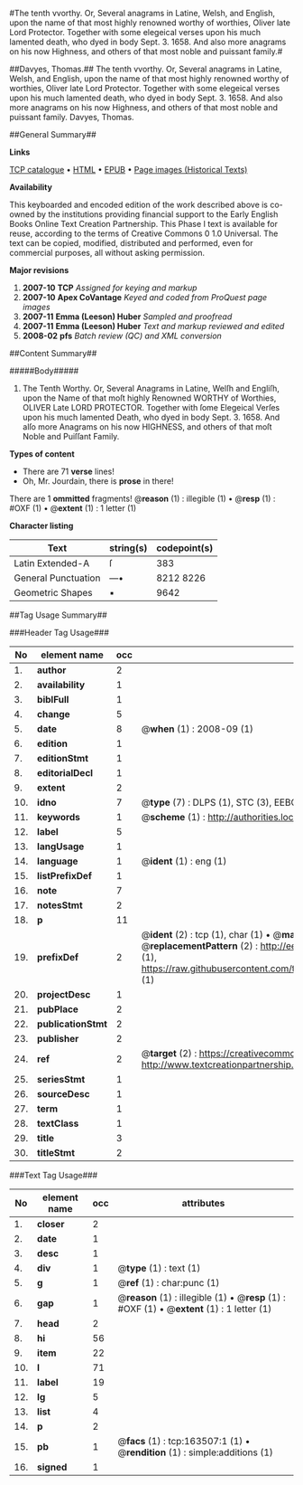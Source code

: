 #The tenth vvorthy. Or, Several anagrams in Latine, Welsh, and English, upon the name of that most highly renowned worthy of worthies, Oliver late Lord Protector. Together with some elegeical verses upon his much lamented death, who dyed in body Sept. 3. 1658. And also more anagrams on his now Highness, and others of that most noble and puissant family.#

##Davyes, Thomas.##
The tenth vvorthy. Or, Several anagrams in Latine, Welsh, and English, upon the name of that most highly renowned worthy of worthies, Oliver late Lord Protector. Together with some elegeical verses upon his much lamented death, who dyed in body Sept. 3. 1658. And also more anagrams on his now Highness, and others of that most noble and puissant family.
Davyes, Thomas.

##General Summary##

**Links**

[TCP catalogue](http://www.ota.ox.ac.uk/tcp/)  • 
[HTML](http://tei.it.ox.ac.uk/tcp/Texts-HTML/free/A82/A82000.html)  • 
[EPUB](http://tei.it.ox.ac.uk/tcp/Texts-EPUB/free/A82/A82000.epub) • 
[Page images (Historical Texts)](https://data.historicaltexts.jisc.ac.uk/view?pubId=eebo-99869836e&pageId=eebo-99869836e-163507-1)

**Availability**

This keyboarded and encoded edition of the
	       work described above is co-owned by the institutions
	       providing financial support to the Early English Books
	       Online Text Creation Partnership. This Phase I text is
	       available for reuse, according to the terms of Creative
	       Commons 0 1.0 Universal. The text can be copied,
	       modified, distributed and performed, even for
	       commercial purposes, all without asking permission.

**Major revisions**

1. __2007-10__ __TCP__ *Assigned for keying and markup*
1. __2007-10__ __Apex CoVantage__ *Keyed and coded from ProQuest page images*
1. __2007-11__ __Emma (Leeson) Huber__ *Sampled and proofread*
1. __2007-11__ __Emma (Leeson) Huber__ *Text and markup reviewed and edited*
1. __2008-02__ __pfs__ *Batch review (QC) and XML conversion*

##Content Summary##

#####Body#####

1. The Tenth Worthy. Or, Several Anagrams in Latine, Welſh and Engliſh, upon the Name of that moſt highly Renowned WORTHY of Worthies, OLIVER Late LORD PROTECTOR. Together with ſome Elegeical Verſes upon his much lamented Death, who dyed in body Sept. 3. 1658. And alſo more Anagrams on his now HIGHNESS, and others of that moſt Noble and Puiſſant Family.

**Types of content**

  * There are 71 **verse** lines!
  * Oh, Mr. Jourdain, there is **prose** in there!

There are 1 **ommitted** fragments! 
 @__reason__ (1) : illegible (1)  •  @__resp__ (1) : #OXF (1)  •  @__extent__ (1) : 1 letter (1)

**Character listing**


|Text|string(s)|codepoint(s)|
|---|---|---|
|Latin Extended-A|ſ|383|
|General Punctuation|—•|8212 8226|
|Geometric Shapes|▪|9642|

##Tag Usage Summary##

###Header Tag Usage###

|No|element name|occ|attributes|
|---|---|---|---|
|1.|__author__|2||
|2.|__availability__|1||
|3.|__biblFull__|1||
|4.|__change__|5||
|5.|__date__|8| @__when__ (1) : 2008-09 (1)|
|6.|__edition__|1||
|7.|__editionStmt__|1||
|8.|__editorialDecl__|1||
|9.|__extent__|2||
|10.|__idno__|7| @__type__ (7) : DLPS (1), STC (3), EEBO-CITATION (1), PROQUEST (1), VID (1)|
|11.|__keywords__|1| @__scheme__ (1) : http://authorities.loc.gov/ (1)|
|12.|__label__|5||
|13.|__langUsage__|1||
|14.|__language__|1| @__ident__ (1) : eng (1)|
|15.|__listPrefixDef__|1||
|16.|__note__|7||
|17.|__notesStmt__|2||
|18.|__p__|11||
|19.|__prefixDef__|2| @__ident__ (2) : tcp (1), char (1)  •  @__matchPattern__ (2) : ([0-9\-]+):([0-9IVX]+) (1), (.+) (1)  •  @__replacementPattern__ (2) : http://eebo.chadwyck.com/downloadtiff?vid=$1&page=$2 (1), https://raw.githubusercontent.com/textcreationpartnership/Texts/master/tcpchars.xml#$1 (1)|
|20.|__projectDesc__|1||
|21.|__pubPlace__|2||
|22.|__publicationStmt__|2||
|23.|__publisher__|2||
|24.|__ref__|2| @__target__ (2) : https://creativecommons.org/publicdomain/zero/1.0/ (1), http://www.textcreationpartnership.org/docs/. (1)|
|25.|__seriesStmt__|1||
|26.|__sourceDesc__|1||
|27.|__term__|1||
|28.|__textClass__|1||
|29.|__title__|3||
|30.|__titleStmt__|2||


###Text Tag Usage###

|No|element name|occ|attributes|
|---|---|---|---|
|1.|__closer__|2||
|2.|__date__|1||
|3.|__desc__|1||
|4.|__div__|1| @__type__ (1) : text (1)|
|5.|__g__|1| @__ref__ (1) : char:punc (1)|
|6.|__gap__|1| @__reason__ (1) : illegible (1)  •  @__resp__ (1) : #OXF (1)  •  @__extent__ (1) : 1 letter (1)|
|7.|__head__|2||
|8.|__hi__|56||
|9.|__item__|22||
|10.|__l__|71||
|11.|__label__|19||
|12.|__lg__|5||
|13.|__list__|4||
|14.|__p__|2||
|15.|__pb__|1| @__facs__ (1) : tcp:163507:1 (1)  •  @__rendition__ (1) : simple:additions (1)|
|16.|__signed__|1||
